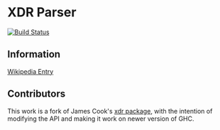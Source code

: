 XDR Parser
==========

[![Build Status](https://secure.travis-ci.org/brendanhay/xdr.png)](http://travis-ci.org/brendanhay/xdr)


Information
-----------

[Wikipedia Entry](http://en.wikipedia.org/wiki/External_Data_Representation)


Contributors
------------

This work is a fork of James Cook's [xdr package](https://github.com/mokus0/xdr), with the intention of modifying
the API and making it work on newer version of GHC.
